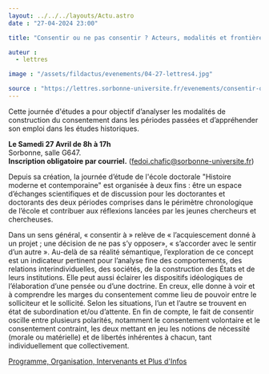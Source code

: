 ```yaml
---
layout: ../../../layouts/Actu.astro
date : "27-04-2024 23:00"

title: "Consentir ou ne pas consentir ? Acteurs, modalités et frontières du consentement en histoire moderne et contemporaine"

auteur :
  - lettres

image : "/assets/fildactus/evenements/04-27-lettres4.jpg"

source : "https://lettres.sorbonne-universite.fr/evenements/consentir-ou-ne-pas-consentir-acteurs-modalites-et-frontieres-du-consentement-en-histoire-moderne-et-contemporaine"
---
```


Cette journée d'études a pour objectif d’analyser les modalités de construction du consentement dans les périodes passées et d’appréhender son emploi dans les études historiques.

__Le Samedi 27 Avril de 8h à 17h__  
Sorbonne, salle G647.  
__Inscription obligatoire par courriel.__ (fedoi.chafic@sorbonne-universite.fr)

Depuis sa création, la journée d’étude de l'école doctorale "Histoire moderne et contemporaine" est organisée à deux fins : être un espace d’échanges scientifiques et de discussion pour les doctorantes et doctorants des deux périodes comprises dans le périmètre chronologique de l’école et contribuer aux réflexions lancées par les jeunes chercheurs et chercheuses.

Dans un sens général, « consentir à » relève de « l’acquiescement donné à un projet ; une décision de ne pas s’y opposer», « s’accorder avec le sentir d’un autre ». Au-delà de sa réalité sémantique, l’exploration de ce concept est un indicateur pertinent pour l’analyse fine des comportements, des relations interindividuelles, des sociétés, de la construction des États et de leurs institutions. Elle peut aussi éclairer les dispositifs idéologiques de l’élaboration d’une pensée ou d’une doctrine. En creux, elle donne à voir et à comprendre les marges du consentement comme lieu de pouvoir entre le solliciteur et le sollicité. Selon les situations, l’un et l’autre se trouvent en état de subordination et/ou d’attente. En fin de compte, le fait de consentir oscille entre plusieurs polarités, notamment le consentement volontaire et le consentement contraint, les deux mettant en jeu les notions de nécessité (morale ou matérielle) et de libertés inhérentes à chacun, tant individuellement que collectivement.

[Programme, Organisation, Intervenants et Plus d'Infos](https://lettres.sorbonne-universite.fr/evenements/consentir-ou-ne-pas-consentir-acteurs-modalites-et-frontieres-du-consentement-en-histoire-moderne-et-contemporaine)